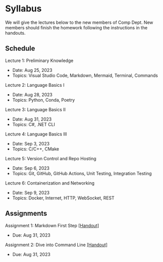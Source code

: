 # Syllabus

We will give the lectures below to the new members of Comp Dept. New members should finish the homework following the instructions in the handouts.

## Schedule

Lecture 1: Preliminary Knowledge

- Date: Aug 25, 2023
- Topics: Visual Studio Code, Markdown, Mermaid, Terminal, Commands

Lecture 2: Language Basics I

- Date: Aug 28, 2023
- Topics: Python, Conda, Poetry

Lecture 3: Language Basics II

- Date: Aug 31, 2023
- Topics: C#, .NET CLI

Lecture 4: Language Basics III

- Date: Sep 3, 2023
- Topics: C/C++, CMake

Lecture 5: Version Control and Repo Hosting

- Date: Sep 6, 2023
- Topics: Git, GitHub, GitHub Actions, Unit Testing, Integration Testing

Lecture 6: Containerization and Networking

- Date: Sep 9, 2023
- Topics: Docker, Internet, HTTP, WebSocket, REST

## Assignments

Assignment 1: Markdown First Step [[Handout]](assignment_1.md)

- Due: Aug 31, 2023

Assignment 2: Dive into Command Line [[Handout]](assignment_2.md)

- Due: Aug 31, 2023
